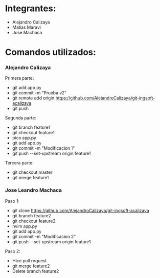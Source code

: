 # Integrantes:
- Alejandro Calizaya
- Matias Maravi
- Jose Machaca

# Comandos utilizados:

### Alejandro Calizaya
Primera parte:
- git add app.py
- git commit -m "Prueba v2"
- git remote add origin https://github.com/AlejandroCalizaya/git-ingsoft-acalizaya
- git push

Segunda parte:
- git branch feature1
- git checkout feature1
- pico app.py
- git add app.py
- git commit -m "Modificacion 1"
- git push --set-upstream origin feature1

Tercera parte:
- git checkout master
- git merge feature1

### Jose Leandro Machaca


Paso 1:
- git clone https://github.com/AlejandroCalizaya/git-ingsoft-acalizaya
- git branch feature2
- git checkout feature2
- nvim app.py
- git add app.py
- git commit -m "Modificacion 2"
- git push --set-upstream origin feature1

Paso 2:
- Hice pull request
- git merge feature2
- Delete branch feature2
